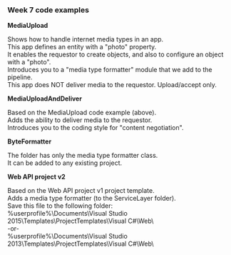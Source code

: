 ### Week 7 code examples

**MediaUpload**

Shows how to handle internet media types in an app.  
This app defines an entity with a "photo" property.  
It enables the requestor to create objects, and also to configure an object with a "photo".  
Introduces you to a "media type formatter" module that we add to the pipeline.  
This app does NOT deliver media to the requestor. Upload/accept only.  

**MediaUploadAndDeliver**

Based on the MediaUpload code example (above).  
Adds the ability to deliver media to the requestor.  
Introduces you to the coding style for "content negotiation".  

**ByteFormatter**

The folder has only the media type formatter class.  
It can be added to any existing project.  

**Web API project v2**

Based on the Web API project v1 project template.  
Adds a media type formatter (to the ServiceLayer folder).  
Save this file to the following folder:  
%userprofile%\Documents\Visual Studio 2015\Templates\ProjectTemplates\Visual C#\Web\  
-or-  
%userprofile%\Documents\Visual Studio 2013\Templates\ProjectTemplates\Visual C#\Web\  
